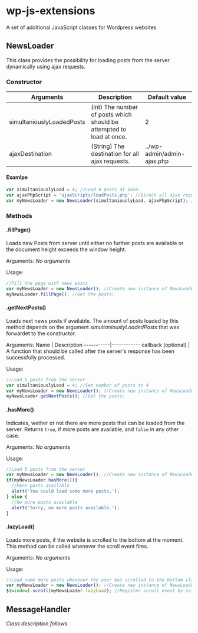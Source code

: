 wp-js-extensions
================

A set of additional JavaScript classes for Wordpress websites

## NewsLoader
This class provides the possibility for loading posts from the server dynamically using ajax requests.
### Constructor
Arguments | Description | Default value
----------|-------------|--------------
simultaniouslyLoadedPosts | (int) The number of posts which should be attempted to load at once. | 2
ajaxDestination | (String) The destination for all ajax requests. | ../wp-admin/admin-ajax.php

#### Examlpe
```javascript
var simultaniouslyLoad = 4; //Load 4 posts at once.
var ajaxPhpScript = 'ajaxScripts/loadPosts.php'; //Direct all ajax requests to this php script
var myNewsLoader = new NewsLoader(simultaniouslyLoad, ajaxPhpScript); //Create new Instance of NewsLoader;
```

### Methods
#### .fillPage()
Loads new Posts from server until either no further posts are available or the document height exceeds the window height.

Arguments:
*No arguments*

Usage:
```javascript
//Fill the page with news posts
var myNewsLoader = new NewsLoader(); //Create new instance of NewsLoader with default values;
myNewsLoader.fillPage(); //Get the posts;
```

#### .getNextPosts()
Loads next news posts if available. The amount of posts loaded by this method depends on the argument *simultaniouslyLoadedPosts* that was forwardet to the constructor.

Arguments:
Name       | Description 
-----------|------------
callback (optional) | A function that should be called after the server's response has been successfully processed.

Usage:
```javascript
//Load 5 posts from the server
var simultaniouslyLoad = 4; //Set number of posts to 4
var myNewsLoader = new NewsLoader(); //Create new instance of NewsLoader with default values;
myNewsLoader.getNextPosts(); //Get the posts;
```

#### .hasMore()
Indicates, wether or not there are more posts that can be loaded from the server. Returns `true`, if more posts are available, and `false` in any other case.

Arguments:
*No arguments*

Usage:
```javascript
//Load 5 posts from the server
var myNewsLoader = new NewsLoader(); //Create new instance of NewsLoader with default values;
if(myNewsLoader.hasMore()){
  //More posts available
  alert('You could load some more posts.');
} else {
  //No more posts available
  alert('Sorry, no more posts available.');
}
```

#### .lazyLoad()
Loads more posts, if the website is scrolled to the bottom at the moment. This method can be called whenever the scroll event fires.

Arguments:
*No arguments*

Usage:
```javascript
//Load some more posts whenever the user has scrolled to the bottom (lazy loading)
var myNewsLoader = new NewsLoader(); //Create new instance of NewsLoader with default values;
$(window).scroll(myNewsLoader.lazyLoad); //Register scroll event by using jQuery and specify the NewsLoader method as function that should be called;
```

## MessageHandler
*Class description follows*
